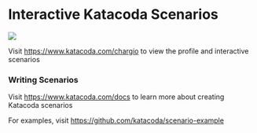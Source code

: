 # Interactive Katacoda Scenarios

[![](http://shields.katacoda.com/katacoda/chargio/count.svg)](https://www.katacoda.com/chargio "Get your profile on Katacoda.com")

Visit https://www.katacoda.com/chargio to view the profile and interactive scenarios

### Writing Scenarios
Visit https://www.katacoda.com/docs to learn more about creating Katacoda scenarios

For examples, visit https://github.com/katacoda/scenario-example

